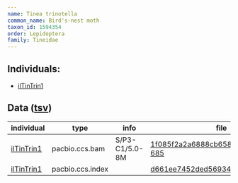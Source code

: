 ```yaml
---
name: Tinea trinotella
common_name: Bird's-nest moth
taxon_id: 1594354
order: Lepidoptera
family: Tineidae
---
```


## Individuals:

  * [ilTinTrin1](ilTinTrin1.md)

## Data ([tsv](Tinea_trinotella_data.tsv))

| individual | type | info | file |
| ---------- | ---- | ---- | ---- |
| [ilTinTrin1](ilTinTrin1.md) | pacbio.ccs.bam | S/P3-C1/5.0-8M | [1f085f2a2a6888cb658cec89761d4f21-685](https://darwin.cog.sanger.ac.uk/insects/Tinea_trinotella/ilTinTrin1/genomic_data/pacbio/m64016_191122_172845.ccs.bam) |
| [ilTinTrin1](ilTinTrin1.md) | pacbio.ccs.index |  | [d661ee7452ded56934155a2e452a03fd](https://darwin.cog.sanger.ac.uk/insects/Tinea_trinotella/ilTinTrin1/genomic_data/pacbio/m64016_191122_172845.ccs.bam.pbi) |
